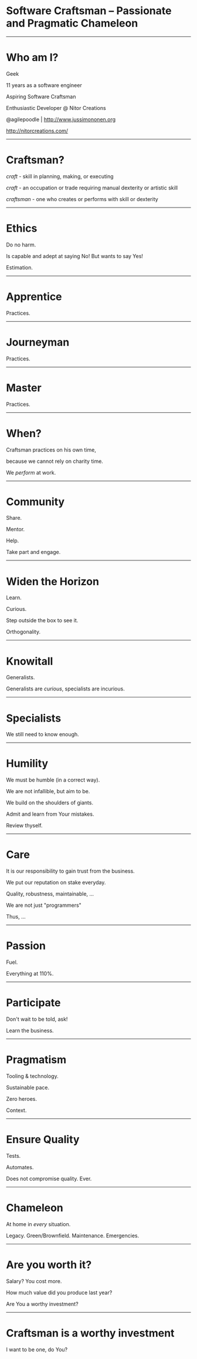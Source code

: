 # Software Craftsman – Passionate and Pragmatic Chameleon

---

# Who am I?

Geek

11 years as a software engineer

Aspiring Software Craftsman

Enthusiastic Developer @ Nitor Creations

@agilepoodle | http://www.jussimononen.org

http://nitorcreations.com/

---

# Craftsman?

*craft* - skill in planning, making, or executing

*craft* - an occupation or trade requiring manual dexterity or artistic skill

*craftsman* - one who creates or performs with skill or dexterity

---

# Ethics

Do no harm.

Is capable and adept at saying No! But wants to say Yes!

Estimation.

---

# Apprentice

Practices.

---

# Journeyman

Practices.

---

# Master

Practices.

---

# When?

Craftsman practices on his own time, 

because we cannot rely on charity time.

We *perform* at work.

---

# Community

Share.

Mentor.

Help.

Take part and engage.

---

# Widen the Horizon

Learn.

Curious.

Step outside the box to see it.

Orthogonality.

---

# Knowitall

Generalists.

<div class="small">Generalists are <i>curious</i>, specialists are incurious.</div>


---

# Specialists

We still need to know enough.

---

# Humility

We must be humble (in a correct way). 

We are not infallible, but aim to be.

We build on the shoulders of giants.

Admit and learn from Your mistakes.

Review thyself.

---

# Care

It is our responsibility to gain trust from the business.

We put our reputation on stake everyday.

<div class="small">Quality, robustness, maintainable, ...</div>

We are not just "programmers"

Thus, ...

---

# Passion

Fuel.

Everything at 110%.

---

# Participate

Don't wait to be told, ask!

Learn the business.

---

# Pragmatism

Tooling & technology.

Sustainable pace.

Zero heroes.

Context.

---

# Ensure Quality

Tests.

Automates.

Does not compromise quality. Ever.

---

# Chameleon

At home in *every* situation.

Legacy. Green/Brownfield. Maintenance. Emergencies.

---

# Are you worth it?

Salary? You cost more.

How much value did you produce last year?

Are You a worthy investment?

---

# Craftsman is a worthy investment

I want to be one, do You?
